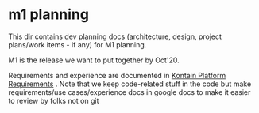 # m1 planning

This dir contains dev planning docs (architecture, design, project plans/work items - if any) for M1 planning.

M1 is the release we want to put together by Oct'20.

Requirements and experience are documented in [Kontain Platform Requirements](https://docs.google.com/document/d/1LPeGZEuRdgeGx-fvsZ3Gs8ltYp6xOB7MCk10zFwtpsE/edit#) . Note that we keep  code-related stuff in the code but make requirements/use cases/experience docs in google docs to make it easier to review by folks not on git
